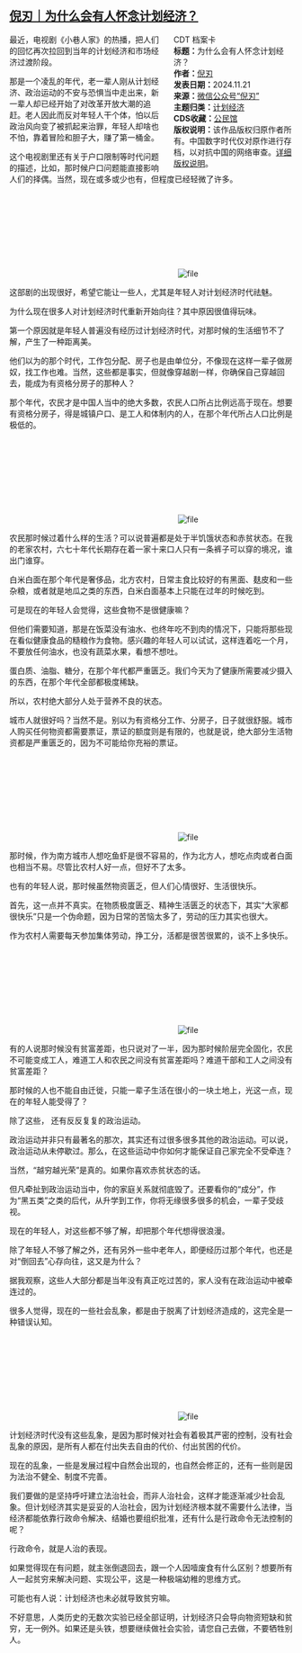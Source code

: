 <!--1732177523000-->
[倪刃｜为什么会有人怀念计划经济？](https://chinadigitaltimes.net/chinese/713321.html)
------

<div style="width:42%;float:right;padding-left:20px;"><div class="su-spoiler su-spoiler-style-fancy su-spoiler-icon-chevron-circle" data-scroll-offset="0" data-anchor-in-url="no"><div class="su-spoiler-title" tabindex="0" role="button"><span class="su-spoiler-icon"></span>CDT 档案卡</div><div class="su-spoiler-content su-u-clearfix su-u-trim"><strong>标题：</strong>为什么会有人怀念计划经济？<br><strong>作者：</strong><a href="https://chinadigitaltimes.net/space/倪刃" target="_blank">倪刃</a><br><strong>发表日期：</strong>2024.11.21<br><strong>来源：</strong><a href="https://archive.ph/?url=https://mp.weixin.qq.com/s/uiN8xtelDzjjZGTScKYiqA" target="_blank">微信公众号“倪刃”</a><br><strong>主题归类：</strong><a href="https://chinadigitaltimes.net/space/计划经济" target="_blank">计划经济</a><br><strong>CDS收藏：</strong><a href="https://chinadigitaltimes.net/space/%E5%85%AC%E6%B0%91%E9%A6%86" target="_blank" rel="noopener">公民馆</a><br><strong>版权说明：</strong>该作品版权归原作者所有。中国数字时代仅对原作进行存档，以对抗中国的网络审查。<a href="https://chinadigitaltimes.net/chinese/copyright">详细版权说明</a>。</div></div></div><p>最近，电视剧《小巷人家》的热播，把人们的回忆再次拉回到当年的计划经济和市场经济过渡阶段。</p><p>那是一个凌乱的年代，老一辈人刚从计划经济、政治运动的不安与恐惧当中走出来，新一辈人却已经开始了对改革开放大潮的追赶。老人因此而反对年轻人干个体，怕以后政治风向变了被抓起来治罪，年轻人却啥也不怕，靠着冒险和胆子大，赚了第一桶金。</p><p>这个电视剧里还有关于户口限制等时代问题的描述，比如，那时候户口问题能直接影响人们的择偶。当然，现在或多或少也有，但程度已经轻微了许多。</p><p><img decoding="async" src="data:image/svg+xml,%3Csvg%20xmlns='http://www.w3.org/2000/svg'%20viewBox='0%200%200%200'%3E%3C/svg%3E" alt="file" data-lazy-src="https://chinadigitaltimes.net/chinese/files/2024/11/image-1732177194033.png"><noscript><img decoding="async" src="https://chinadigitaltimes.net/chinese/files/2024/11/image-1732177194033.png" alt="file"></noscript></p><p>这部剧的出现很好，希望它能让一些人，尤其是年轻人对计划经济时代祛魅。</p><p>为什么现在很多人对计划经济时代重新开始向往？其中原因很值得玩味。</p><p>第一个原因就是年轻人普遍没有经历过计划经济时代，对那时候的生活细节不了解，产生了一种距离美。</p><p>他们以为的那个时代，工作包分配、房子也是由单位分，不像现在这样一辈子做房奴，找工作也难。当然，这些都是事实，但就像穿越剧一样，你确保自己穿越回去，能成为有资格分房子的那种人？</p><p>那个年代，农民才是中国人当中的绝大多数，农民人口所占比例远高于现在。想要有资格分房子，得是城镇户口、是工人和体制内的人，在那个年代所占人口比例是极低的。</p><p><img decoding="async" src="data:image/svg+xml,%3Csvg%20xmlns='http://www.w3.org/2000/svg'%20viewBox='0%200%200%200'%3E%3C/svg%3E" alt="file" data-lazy-src="https://chinadigitaltimes.net/chinese/files/2024/11/image-1732177216679.png"><noscript><img decoding="async" src="https://chinadigitaltimes.net/chinese/files/2024/11/image-1732177216679.png" alt="file"></noscript></p><p>农民那时候过着什么样的生活？可以说普遍都是处于半饥饿状态和赤贫状态。在我的老家农村，六七十年代长期存在着一家十来口人只有一条裤子可以穿的境况，谁出门谁穿。</p><p>白米白面在那个年代是奢侈品，北方农村，日常主食比较好的有黑面、麸皮和一些杂粮，或者就是地瓜之类的东西，白米白面基本上只能在过年的时候吃到。</p><p>可是现在的年轻人会觉得，这些食物不是很健康嘛？</p><p>但他们需要知道，那是在饭菜没有油水、也终年吃不到肉的情况下，只能将那些现在看似健康食品的糙粮作为食物。感兴趣的年轻人可以试试，这样连着吃一个月，不要放任何油水，也没有蔬菜水果，看想不想吐。</p><p>蛋白质、油脂、糖分，在那个年代都严重匮乏。我们今天为了健康所需要减少摄入的东西，在那个年代全部都极度稀缺。</p><p>所以，农村绝大部分人处于营养不良的状态。</p><p>城市人就很好吗？当然不是。别以为有资格分工作、分房子，日子就很舒服。城市人购买任何物资都需要票证，票证的额度则是有限的，也就是说，绝大部分生活物资都是严重匮乏的，因为不可能给你充裕的票证。</p><p><img decoding="async" src="data:image/svg+xml,%3Csvg%20xmlns='http://www.w3.org/2000/svg'%20viewBox='0%200%200%200'%3E%3C/svg%3E" alt="file" data-lazy-src="https://chinadigitaltimes.net/chinese/files/2024/11/image-1732177229747.png"><noscript><img decoding="async" src="https://chinadigitaltimes.net/chinese/files/2024/11/image-1732177229747.png" alt="file"></noscript></p><p>那时候，作为南方城市人想吃鱼虾是很不容易的，作为北方人，想吃点肉或者白面也相当不易。尽管比农村人好一点，但好不了太多。</p><p>也有的年轻人说，那时候虽然物资匮乏，但人们心情很好、生活很快乐。</p><p>首先，这一点并不真实。在物质极度匮乏、精神生活匮乏的状态下，其实“大家都很快乐”只是一个伪命题，因为日常的苦恼太多了，劳动的压力其实也很大。</p><p>作为农村人需要每天参加集体劳动，挣工分，活都是很苦很累的，谈不上多快乐。</p><p><img decoding="async" src="data:image/svg+xml,%3Csvg%20xmlns='http://www.w3.org/2000/svg'%20viewBox='0%200%200%200'%3E%3C/svg%3E" alt="file" data-lazy-src="https://chinadigitaltimes.net/chinese/files/2024/11/image-1732177308315.png"><noscript><img decoding="async" src="https://chinadigitaltimes.net/chinese/files/2024/11/image-1732177308315.png" alt="file"></noscript></p><p>有的人说那时候没有贫富差距，也只说对了一半，因为那时候阶层完全固化，农民不可能变成工人，难道工人和农民之间没有贫富差距吗？难道干部和工人之间没有贫富差距？</p><p>那时候的人也不能自由迁徙，只能一辈子生活在很小的一块土地上，光这一点，现在的年轻人能受得了？</p><p>除了这些， 还有反反复复的政治运动。</p><p>政治运动并非只有最著名的那次，其实还有过很多很多其他的政治运动。可以说，政治运动从未停歇过。那么，在这些运动中你如何才能保证自己家完全不受牵连？</p><p>当然，“越穷越光荣”是真的。如果你喜欢赤贫状态的话。</p><p>但凡牵扯到政治运动当中，你的家庭关系就彻底毁了。还要看你的“成分”，作为“黑五类”之类的后代，从升学到工作，你将无缘很多很多的机会，一辈子受歧视。</p><p>现在的年轻人，对这些都不够了解，却把那个年代想得很浪漫。</p><p>除了年轻人不够了解之外，还有另外一些中老年人，即便经历过那个年代，也还是对“倒回去”心存向往，这又是为什么？</p><p>据我观察，这些人大部分都是当年没有真正吃过苦的，家人没有在政治运动中被牵连过的。</p><p>很多人觉得，现在的一些社会乱象，都是由于脱离了计划经济造成的，这完全是一种错误认知。</p><p><img decoding="async" src="data:image/svg+xml,%3Csvg%20xmlns='http://www.w3.org/2000/svg'%20viewBox='0%200%200%200'%3E%3C/svg%3E" alt="file" data-lazy-src="https://chinadigitaltimes.net/chinese/files/2024/11/image-1732177323870.png"><noscript><img decoding="async" src="https://chinadigitaltimes.net/chinese/files/2024/11/image-1732177323870.png" alt="file"></noscript></p><p>计划经济时代没有这些乱象，是因为那时候对社会有着极其严密的控制，没有社会乱象的原因，是所有人都在付出失去自由的代价、付出贫困的代价。</p><p>现在的乱象，一些是发展过程中自然会出现的，也自然会修正的，还有一些则是因为法治不健全、制度不完善。</p><p>我们要做的是坚持呼吁建立法治社会，而非人治社会，这样才能逐渐减少社会乱象。但计划经济其实是妥妥的人治社会，因为计划经济根本就不需要什么法律，当经济都能依靠行政命令解决、结婚也要组织批准，还有什么是行政命令无法控制的呢？</p><p>行政命令，就是人治的表现。</p><p>如果觉得现在有问题，就主张倒退回去，跟一个人因噎废食有什么区别？想要所有人一起贫穷来解决问题、实现公平，这是一种极端幼稚的思维方式。</p><p>可能也有人说：计划经济也未必就导致贫穷嘛。</p><p>不好意思，人类历史的无数次实验已经全部证明，计划经济只会导向物资短缺和贫穷，无一例外。如果还是头铁，想要继续做社会实验，请您自己去做，不要牺牲别人。</p><div class="addtoany_share_save_container addtoany_content addtoany_content_bottom"><div class="a2a_kit a2a_kit_size_32 addtoany_list" data-a2a-url="https://chinadigitaltimes.net/chinese/713321.html" data-a2a-title="倪刃｜为什么会有人怀念计划经济？"><a class="a2a_button_facebook" href="https://www.addtoany.com/add_to/facebook?linkurl=https%3A%2F%2Fchinadigitaltimes.net%2Fchinese%2F713321.html&amp;linkname=%E5%80%AA%E5%88%83%EF%BD%9C%E4%B8%BA%E4%BB%80%E4%B9%88%E4%BC%9A%E6%9C%89%E4%BA%BA%E6%80%80%E5%BF%B5%E8%AE%A1%E5%88%92%E7%BB%8F%E6%B5%8E%EF%BC%9F" title="Facebook" rel="nofollow noopener" target="_blank"></a><a class="a2a_button_twitter" href="https://www.addtoany.com/add_to/twitter?linkurl=https%3A%2F%2Fchinadigitaltimes.net%2Fchinese%2F713321.html&amp;linkname=%E5%80%AA%E5%88%83%EF%BD%9C%E4%B8%BA%E4%BB%80%E4%B9%88%E4%BC%9A%E6%9C%89%E4%BA%BA%E6%80%80%E5%BF%B5%E8%AE%A1%E5%88%92%E7%BB%8F%E6%B5%8E%EF%BC%9F" title="Twitter" rel="nofollow noopener" target="_blank"></a><a class="a2a_button_telegram" href="https://www.addtoany.com/add_to/telegram?linkurl=https%3A%2F%2Fchinadigitaltimes.net%2Fchinese%2F713321.html&amp;linkname=%E5%80%AA%E5%88%83%EF%BD%9C%E4%B8%BA%E4%BB%80%E4%B9%88%E4%BC%9A%E6%9C%89%E4%BA%BA%E6%80%80%E5%BF%B5%E8%AE%A1%E5%88%92%E7%BB%8F%E6%B5%8E%EF%BC%9F" title="Telegram" rel="nofollow noopener" target="_blank"></a><a class="a2a_button_reddit" href="https://www.addtoany.com/add_to/reddit?linkurl=https%3A%2F%2Fchinadigitaltimes.net%2Fchinese%2F713321.html&amp;linkname=%E5%80%AA%E5%88%83%EF%BD%9C%E4%B8%BA%E4%BB%80%E4%B9%88%E4%BC%9A%E6%9C%89%E4%BA%BA%E6%80%80%E5%BF%B5%E8%AE%A1%E5%88%92%E7%BB%8F%E6%B5%8E%EF%BC%9F" title="Reddit" rel="nofollow noopener" target="_blank"></a><a class="a2a_button_whatsapp" href="https://www.addtoany.com/add_to/whatsapp?linkurl=https%3A%2F%2Fchinadigitaltimes.net%2Fchinese%2F713321.html&amp;linkname=%E5%80%AA%E5%88%83%EF%BD%9C%E4%B8%BA%E4%BB%80%E4%B9%88%E4%BC%9A%E6%9C%89%E4%BA%BA%E6%80%80%E5%BF%B5%E8%AE%A1%E5%88%92%E7%BB%8F%E6%B5%8E%EF%BC%9F" title="WhatsApp" rel="nofollow noopener" target="_blank"></a><a class="a2a_button_email" href="https://www.addtoany.com/add_to/email?linkurl=https%3A%2F%2Fchinadigitaltimes.net%2Fchinese%2F713321.html&amp;linkname=%E5%80%AA%E5%88%83%EF%BD%9C%E4%B8%BA%E4%BB%80%E4%B9%88%E4%BC%9A%E6%9C%89%E4%BA%BA%E6%80%80%E5%BF%B5%E8%AE%A1%E5%88%92%E7%BB%8F%E6%B5%8E%EF%BC%9F" title="Email" rel="nofollow noopener" target="_blank"></a><a class="a2a_button_copy_link" href="https://www.addtoany.com/add_to/copy_link?linkurl=https%3A%2F%2Fchinadigitaltimes.net%2Fchinese%2F713321.html&amp;linkname=%E5%80%AA%E5%88%83%EF%BD%9C%E4%B8%BA%E4%BB%80%E4%B9%88%E4%BC%9A%E6%9C%89%E4%BA%BA%E6%80%80%E5%BF%B5%E8%AE%A1%E5%88%92%E7%BB%8F%E6%B5%8E%EF%BC%9F" title="Copy Link" rel="nofollow noopener" target="_blank"></a><a class="a2a_dd addtoany_share_save addtoany_share" href="https://www.addtoany.com/share"></a></div></div>
